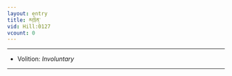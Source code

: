 ```yaml
---
layout: entry
title: མཁྲེན་
vid: Hill:0127
vcount: 0
---
```

> 

---
* Volition: _Involuntary_

---

